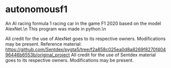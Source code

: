 # autonomousf1
An AI racing formula 1 racing car in the game F1 2020 based on the model AlexNet.\n
This program was made in python.\n

All credit for the use of AlexNet goes to its respective owners.
Modifications may be present.
Reference material: https://github.com/Sentdex/pygta5/tree/f2a858c025ea0d8a8269f8270f40496446b6553b/original_project
All credit for the use of Sentdex material goes to its respective owners.
Modifications may be present.
